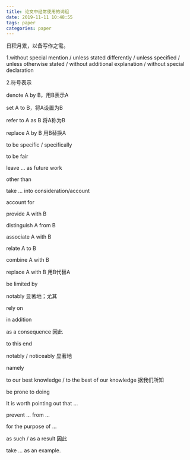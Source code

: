```yaml
---
title: 论文中经常使用的词组
date: 2019-11-11 10:48:55
tags: paper
categories: paper
---
```


日积月累，以备写作之需。

<!--more-->

1.without special mention / unless stated differently / unless specified / unless otherwise stated / without additional explanation / without special declaration



2.符号表示

denote A by B，用B表示A

set A to B，将A设置为B

refer to A as B 将A称为B



replace A by B 	用B替换A



to be specific / specifically



to be fair



leave ... as future work



other than



take ... into consideration/account



account for



provide A with B

distinguish A from B

associate A with B

relate A to B

combine A with B

replace A with B 用B代替A





be limited by



notably 显著地；尤其



rely on



in addition



as a consequence 因此

to this end



notably / noticeably 显著地



namely 



to our best knowledge / to the best of our knowledge 据我们所知



be prone to doing



It is worth pointing out that ...

prevent ... from ...



for the purpose of ...



as such / as a result  因此



take ... as an example.